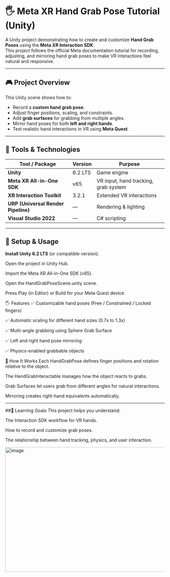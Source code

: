 # 🖐️ Meta XR Hand Grab Pose Tutorial (Unity)

A Unity project demonstrating how to create and customize **Hand Grab Poses** using the **Meta XR Interaction SDK**.  
This project follows the official Meta documentation tutorial for recording, adjusting, and mirroring hand grab poses to make VR interactions feel natural and responsive.

---

## 🎮 Project Overview

This Unity scene shows how to:
- Record a **custom hand grab pose**.
- Adjust finger positions, scaling, and constraints.
- Add **grab surfaces** for grabbing from multiple angles.
- Mirror hand poses for both **left and right hands**.
- Test realistic hand interactions in VR using **Meta Quest**.

---

## 🧰 Tools & Technologies

| Tool / Package | Version | Purpose |
|----------------|----------|----------|
| **Unity** | 6.2 LTS | Game engine |
| **Meta XR All-in-One SDK** | v65 | VR input, hand tracking, grab system |
| **XR Interaction Toolkit** | 3.2.1 | Extended VR interactions |
| **URP (Universal Render Pipeline)** | — | Rendering & lighting |
| **Visual Studio 2022** | — | C# scripting |

---

## 🚀 Setup & Usage

 **Install Unity 6.2 LTS** (or compatible version).

Open the project in Unity Hub.

Import the Meta XR All-in-One SDK (v65).

Open the HandGrabPoseScene.unity scene.

Press Play (in Editor) or Build for your Meta Quest device.

🖐️ Features
✅ Customizable hand poses (Free / Constrained / Locked fingers)

✅ Automatic scaling for different hand sizes (0.7x to 1.3x)

✅ Multi-angle grabbing using Sphere Grab Surface

✅ Left and right hand pose mirroring

✅ Physics-enabled grabbable objects

🧩 How It Works
Each HandGrabPose defines finger positions and rotation relative to the object.

The HandGrabInteractable manages how the object reacts to grabs.

Grab Surfaces let users grab from different angles for natural interactions.

Mirroring creates right-hand equivalents automatically.

---

##🧠 Learning Goals
This project helps you understand:

The Interaction SDK workflow for VR hands.

How to record and customize grab poses.

The relationship between hand tracking, physics, and user interaction.



<img width="777" height="393" alt="image" src="https://github.com/user-attachments/assets/212239e9-b8bb-441f-93fc-a818fc6ca75c" />

